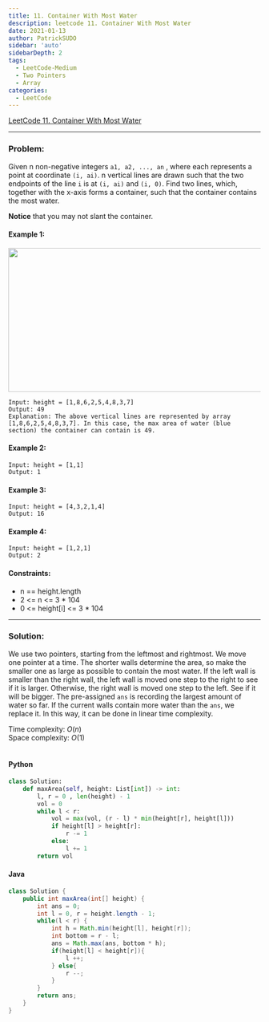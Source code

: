 ```yaml
---
title: 11. Container With Most Water
description: leetcode 11. Container With Most Water
date: 2021-01-13
author: PatrickSUDO
sidebar: 'auto'
sidebarDepth: 2
tags: 
  - LeetCode-Medium
  - Two Pointers
  - Array
categories:
  - LeetCode
---
```

[LeetCode 11. Container With Most Water](https://leetcode.com/problems/find-peak-element/)

---
### Problem: <br/>


Given n non-negative integers `a1, a2, ..., an` , where each represents a point at coordinate `(i, ai)`. n vertical lines are drawn such that the two endpoints of the line `i` is at `(i, ai)` and `(i, 0)`. Find two lines, which, together with the x-axis forms a container, such that the container contains the most water.

**Notice** that you may not slant the container.


#### Example 1:
<img alt="" src="https://s3-lc-upload.s3.amazonaws.com/uploads/2018/07/17/question_11.jpg" style="width: 600px; height: 287px;">

    Input: height = [1,8,6,2,5,4,8,3,7]
    Output: 49
    Explanation: The above vertical lines are represented by array [1,8,6,2,5,4,8,3,7]. In this case, the max area of water (blue section) the container can contain is 49.

#### Example 2:
    Input: height = [1,1]
    Output: 1

#### Example 3:
    Input: height = [4,3,2,1,4]
    Output: 16

#### Example 4:
    Input: height = [1,2,1]
    Output: 2

#### Constraints:

- n == height.length
- 2 <= n <= 3 * 104
- 0 <= height[i] <= 3 * 104


---
### Solution: <br/>

We use two pointers, starting from the leftmost and rightmost. We move one pointer at a time. The shorter walls determine the area, so make the smaller one as large as possible to contain the most water. If the left wall is smaller than the right wall, the left wall is moved one step to the right to see if it is larger. Otherwise, the right wall is moved one step to the left. See if it will be bigger. The pre-assigned `ans` is recording the largest amount of water so far. If the current walls contain more water than the `ans`, we replace it. In this way, it can be done in linear time complexity.


Time complexity: $O(n)$</br>
Space complexity: $O(1)$ 
</br>
</br>

#### Python
```python
class Solution:
    def maxArea(self, height: List[int]) -> int:
        l, r = 0 , len(height) - 1
        vol = 0
        while l < r:
            vol = max(vol, (r - l) * min(height[r], height[l]))
            if height[l] > height[r]:
                r -= 1
            else:
                l += 1
        return vol
```

#### Java
```java
class Solution {
    public int maxArea(int[] height) {
        int ans = 0;
        int l = 0, r = height.length - 1;
        while(l < r) {
            int h = Math.min(height[l], height[r]);
            int bottom = r - l;
            ans = Math.max(ans, bottom * h);
            if(height[l] < height[r]){
                l ++;
            } else{
                r --;
            }
        }
        return ans;
    }
}
```

<Disqus shortname="patricksudo" />